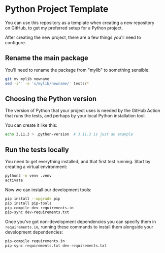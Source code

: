 Python Project Template
=======================

You can use this repository as a template when creating a new repository on GitHub, to get my preferred setup for a Python project.

After creating the new project, there are a few things you'll need to configure.

## Rename the main package

You'll need to rename the package from "mylib" to something sensible:

```sh
git mv mylib newname
sed -i'' -e 's/mylib/newname/' tests/*
```

## Choosing the Python version

The version of Python that your project uses is needed by the GitHub Action that runs the tests, and perhaps by your local Python installation tool.

You can create it like this:

```sh
echo 3.11.3 > .python-version  # 3.11.3 is just an example
```

## Run the tests locally

You need to get everything installed, and that first test running. Start by creating a virtual environment:

```sh
python3 -m venv .venv
activate
```

Now we can install our development tools:

```sh
pip install --upgrade pip
pip install pip-tools
pip-compile dev-requirements.in
pip-sync dev-requirements.txt
```

Once you've got non-development dependencies you can specify them in `requirements.in`, running these commands to install them alongside your development dependencies:

```sh
pip-compile requirements.in
pip-sync requirements.txt dev-requirements.txt
```
